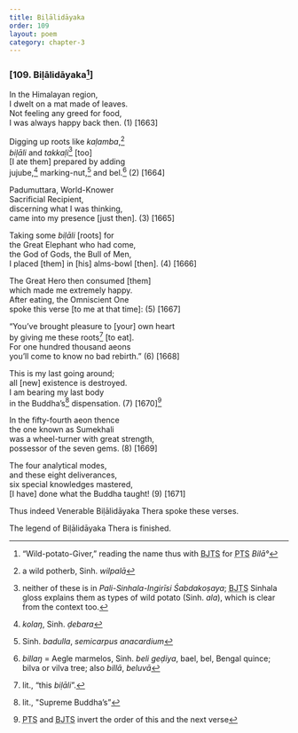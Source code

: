 ```yaml
---
title: Biḷālidāyaka
order: 109
layout: poem
category: chapter-3
---
```


### \[109. Biḷālidāyaka[^1]\]

In the Himalayan region,  
I dwelt on a mat made of leaves.  
Not feeling any greed for food,  
I was always happy back then. (1) \[1663\]

Digging up roots like *kaḷamba*,[^2]  
*biḷāli* and *takkaḷi*[^3] \[too\]  
\[I ate them\] prepared by adding  
jujube,[^4] marking-nut,[^5] and bel.[^6] (2) \[1664\]

Padumuttara, World-Knower  
Sacrificial Recipient,  
discerning what I was thinking,  
came into my presence \[just then\]. (3) \[1665\]

Taking some *biḷāli* \[roots\] for  
the Great Elephant who had come,  
the God of Gods, the Bull of Men,  
I placed \[them\] in \[his\] alms-bowl \[then\]. (4) \[1666\]

The Great Hero then consumed \[them\]  
which made me extremely happy.  
After eating, the Omniscient One  
spoke this verse \[to me at that time\]: (5) \[1667\]

“You’ve brought pleasure to \[your\] own heart  
by giving me these roots[^7] \[to eat\].  
For one hundred thousand aeons  
you’ll come to know no bad rebirth.” (6) \[1668\]

This is my last going around;  
all \[new\] existence is destroyed.  
I am bearing my last body  
in the Buddha’s[^8] dispensation. (7) \[1670\][^9]

In the fifty-fourth aeon thence  
the one known as Sumekhali  
was a wheel-turner with great strength,  
possessor of the seven gems. (8) \[1669\]

The four analytical modes,  
and these eight deliverances,  
six special knowledges mastered,  
\[I have\] done what the Buddha taught! (9) \[1671\]

Thus indeed Venerable Biḷālidāyaka Thera spoke these verses.

The legend of Biḷālidāyaka Thera is finished.

[^1]: “Wild-potato-Giver,” reading the name thus with <abbr title="Buddha Jayanthi Tripitaka Series">BJTS</abbr> for <abbr title="Pali Text Society">PTS</abbr> *Bilā°*

[^2]: a wild potherb, Sinh. *wilpalā*

[^3]: neither of these is in *Pali-Sinhala-Ingirīsi Śabdakoṣaya*; <abbr title="Buddha Jayanthi Tripitaka Series">BJTS</abbr> Sinhala gloss explains them as types of wild potato (Sinh. *ala*), which is clear from the context too.

[^4]: *kolaŋ*, Sinh. *ḍebara*

[^5]: Sinh. *badulla*, *semicarpus anacardium*

[^6]: *billaŋ* = Aegle marmelos, Sinh. *beli geḍiya*, bael, bel, Bengal quince; bilva or vilva tree; also *billā*, *beluvā*

[^7]: lit., “this *biḷāli*”.

[^8]: lit., "Supreme Buddha’s”

[^9]: <abbr title="Pali Text Society">PTS</abbr> and <abbr title="Buddha Jayanthi Tripitaka Series">BJTS</abbr> invert the order of this and the next verse
